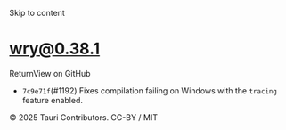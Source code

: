 Skip to content
# wry@0.38.1
ReturnView on GitHub
  * `7c9e71f`(#1192) Fixes compilation failing on Windows with the `tracing` feature enabled.


© 2025 Tauri Contributors. CC-BY / MIT
